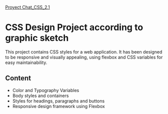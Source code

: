 [Proyect Chat_CSS_2.1](https://pyro-nicolini.github.io/chat_css_M2_1/)

# CSS Design Project according to graphic sketch

This project contains CSS styles for a web application. It has been designed to be responsive and visually appealing, using flexbox and CSS variables for easy maintainability.

## Content

- Color and Typography Variables
- Body styles and containers
- Styles for headings, paragraphs and buttons
- Responsive design framework using Flexbox
